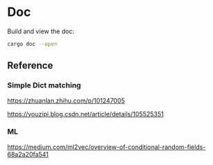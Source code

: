 # Doc

Build and view the doc:

```sh
cargo doc --open
```

## Reference

### Simple Dict matching

https://zhuanlan.zhihu.com/p/101247005

https://youzipi.blog.csdn.net/article/details/105525351

### ML

https://medium.com/ml2vec/overview-of-conditional-random-fields-68a2a20fa541
